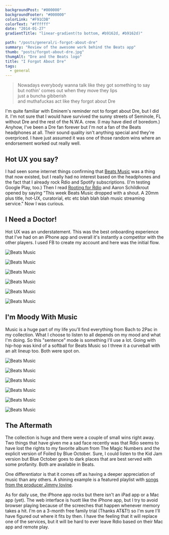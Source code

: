 ```yaml
---
backgroundPost: "#000000"
backgroundFooter: "#000000"
colorLink: "#F91CDB"
colorText: "#ffffff"
date: "2014-01-27"
gradientTitle: "linear-gradient(to bottom, #b9162d, #b9162d)"

path: "/posts/general/i-forgot-about-dre"
summary: "Review of the awesome work behind the Beats app"
thumb: "posts/forgot-about-dre.jpg"
thumgAlt: "Dre and the Beats logo"
title: "I Forgot About Dre"
tags:
  - general
---
```


<style>
  .post-header h1 {
    font-size: clamp(2rem, 2rem + 6vw, 8rem);
  }
</style>

> Nowadays everybody wanna talk like they got something to say  
> but nothin' comes out when they move they lips  
> just a buncha gibberish  
> and muthafuckas act like they forgot about Dre

I'm quite familiar with Eminem's reminder not to forget about Dre, but I did it. I'm not sure that I would have survived the sunny streets of Seminole, FL without Dre and the rest of the N.W.A. crew. (I may have died of boredom.) Anyhow, I've been a Dre fan forever but I'm not a fan of the Beats headphones at all. Their sound quality isn't anything special and they're overpriced. I have just assumed it was one of those random wins where an endorsement worked out really well.

## Hot UX you say?

I had seen some internet things confirming that [Beats Music](https://www.beatsmusic.com/) was a thing that now existed, but I really had no interest based on the headphones and the fact that I already rock Rdio and Spotify subscriptions. (I'm testing Google Play, too.) Then I read [Rooting for Rdio](https://medium.com/dear-blank/69f99fc29d1) and Aaron Schildkrout opened by saying "This week Beats Music dropped with a shout. A 20mm plus title, hot-UX, curatorial, etc etc blah blah blah music streaming service." Now I was curious.

## I Need a Doctor!

Hot UX was an understatement. This was the best onboarding experience that I've had on an iPhone app and overall it's instantly a competitor with the other players. I used FB to create my account and here was the initial flow.

![Beats Music](/img/posts/general/i-forgot-about-dre/bm-01.jpg)

![Beats Music](/img/posts/general/i-forgot-about-dre/bm-02.jpg)

![Beats Music](/img/posts/general/i-forgot-about-dre/bm-03.jpg)

![Beats Music](/img/posts/general/i-forgot-about-dre/bm-04.jpg)

![Beats Music](/img/posts/general/i-forgot-about-dre/bm-05.jpg)

![Beats Music](/img/posts/general/i-forgot-about-dre/bm-06.jpg)

## I'm Moody With Music

Music is a huge part of my life you'll find everything from Bach to 2Pac in my collection. What I choose to listen to all depends on my mood and what I'm doing. So this "sentence" mode is something I'll use a lot. Going with hip-hop was kind of a softball for Beats Music so I threw it a curveball with an alt lineup too. Both were spot on.

![Beats Music](/img/posts/general/i-forgot-about-dre/bm-07.jpg)

![Beats Music](/img/posts/general/i-forgot-about-dre/bm-08.jpg)

![Beats Music](/img/posts/general/i-forgot-about-dre/bm-09.jpg)

![Beats Music](/img/posts/general/i-forgot-about-dre/bm-13.jpg)

![Beats Music](/img/posts/general/i-forgot-about-dre/bm-14.jpg)

![Beats Music](/img/posts/general/i-forgot-about-dre/bm-15.jpg)

## The Aftermath

The collection is huge and there were a couple of small wins right away. Two things that have given me a sad face recently was that Rdio seems to have lost the rights to my favorite album from The Magic Numbers and the explicit version of Foiled by Blue October. Sure, I could listen to the Kid Jam version but Blue October goes to dark places that are best served with some profanity. Both are available in Beats.

One differentiator is that it comes off as having a deeper appreciation of music than any others. A shining example is a featured playlist with [songs from the producer Jimmy Iovine](https://listen.beatsmusic.com/playlists/pl139509655985455616).

As for daily use, the iPhone app rocks but there isn't an iPad app or a Mac app (yet). The web interface is huott like the iPhone app, but I try to avoid browser playing because of the screeches that happen whenever memory takes a hit. I'm on a 3-month free family trial (Thanks AT&T!) so I'm sure I'll have figured out where it fits by then. I have the feeling that it will replace one of the services, but it will be hard to ever leave Rdio based on their Mac app and remote play.

